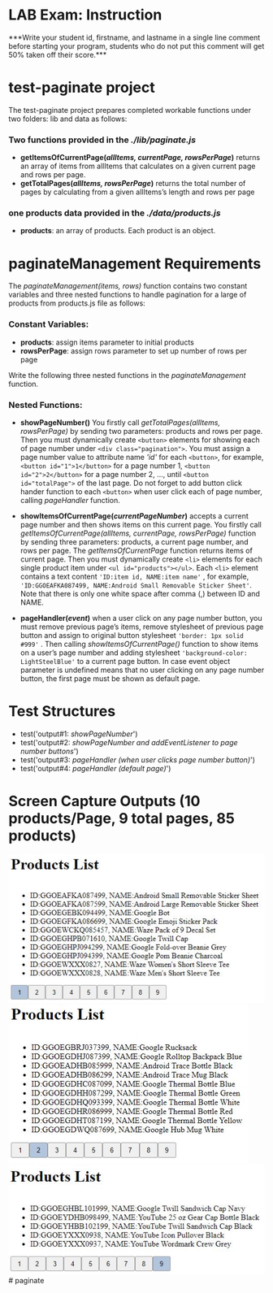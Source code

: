 # LAB Exam: Instruction

\*\*\*Write your student id, firstname, and lastname in a single line comment before starting your program, students who do not put this comment will get 50% taken off their score.\*\*\*

# test-paginate project

The test-paginate project prepares completed workable functions under two folders: lib and data as follows:

### Two functions provided in the _./lib/paginate.js_

- **getItemsOfCurrentPage(_allItems, currentPage, rowsPerPage_)**
  returns an array of items from allItems that calculates on a given current page and rows per page.
- **getTotalPages(_allItems, rowsPerPage_)**
  returns the total number of pages by calculating from a given allItems’s length and rows per page

### one products data provided in the _./data/products.js_

- **products**: an array of products. Each product is an object.

# paginateManagement Requirements

The _paginateManagement(items, rows)_ function contains two constant variables and three nested functions to handle pagination for a large of products from products.js file as follows:

### Constant Variables:

- **products**: assign items parameter to initial products
- **rowsPerPage**: assign rows parameter to set up number of rows per page

Write the following three nested functions in the _paginateManagement_ function.

### Nested Functions:

- **showPageNumber()** You firstly call _getTotalPages(allItems, rowsPerPage)_ by sending two parameters: products and rows per page. Then you must dynamically create `<button>` elements for showing each of page number under `<div class="pagination">`. You must assign a page number value to attribute name _'id'_ for each `<button>`, for example, `<button id="1">1</button>` for a page number 1, `<button id="2">2</button>` for a page number 2, …, until `<button id="totalPage">` of the last page. Do not forget to add button click hander function to each `<button>` when user click each of page number, calling _pageHandler_ function.

- **showItemsOfCurrentPage(_currentPageNumber_)** accepts a current page number and then shows items on this current page. You firstly call _getItemsOfCurrentPage(allItems, currentPage, rowsPerPage)_ function by sending three parameters: products, a current page number, and rows per page. The _getItemsOfCurrentPage_ function returns items of current page. Then you must dynamically create `<li>` elements for each single product item under `<ul id="products"></ul>`. Each `<li>` element contains a text content `'ID:item id, NAME:item name'` , for example, `'ID:GGOEAFKA087499, NAME:Android Small Removable Sticker Sheet'`. Note that there is only one white space after comma (,) between ID and NAME.

- **pageHandler(_event_)** when a user click on any page number button, you must remove previous page’s items, remove stylesheet of previous page button and assign to original button stylesheet `'border: 1px solid #999'` . Then calling _showItemsOfCurrentPage()_ function to show items on a user’s page number and adding stylesheet `'background-color: LightSteelBlue'` to a current page button. In case event object parameter is undefined means that no user clicking on any page number button, the first page must be shown as default page.

# Test Structures

- test('output#1: _showPageNumber_')
- test('output#2: _showPageNumber and addEventListener to page number buttons_')
- test('output#3: _pageHandler (when user clicks page number button)_')
- test('output#4: _pageHandler (default page)_')

# Screen Capture Outputs (10 products/Page, 9 total pages, 85 products)

![page 1 - FirstPage](/assets/images/output1.JPG)
![page 2](/assets/images/output2.JPG)
![page 9 - LastPage](/assets/images/output3.JPG)
#   p a g i n a t e 
 
 